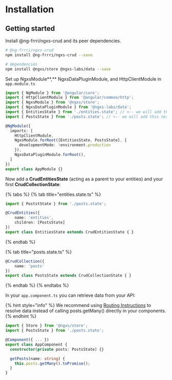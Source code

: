 # Installation

## Getting started

Install @ng-frrri/ngxs-crud and its peer dependencies.

```bash
# @ng-frrri/ngxs-crud
npm install @ng-frrri/ngxs-crud --save

# dependencies
npm install @ngxs/store @ngxs-labs/data --save
```

Set up NgxsModule**,** NgxsDataPluginModule, and HttpClientModule in `app.module.ts` 

```typescript
import { NgModule } from '@angular/core';
import { HttpClientModule } from '@angular/common/http';
import { NgxsModule } from '@ngxs/store';
import { NgxsDataPluginModule } from '@ngxs-labs/data';
import { EntitiesState } from './entities.state'; // <-- we will add this next
import { PostsState } from './posts.state'; // <-- we will add this next

@NgModule({
  imports: [
    HttpClientModule,
    NgxsModule.forRoot([EntitiesState, PostsState], {
      developmentMode: !environment.production
    }),
    NgxsDataPluginModule.forRoot(),
  ]
})
export class AppModule {}
```

Now add a **CrudEntitiesState** \(acting as a parent to your entities\) and your first **CrudCollectionState**:

{% tabs %}
{% tab title="entities.state.ts" %}
```typescript
import { PoststState } from './posts.state';

@CrudEntities({
    name: 'entities',
    children: [PostsState]
})
export class EntitiesState extends CrudEntitiesState { }
```
{% endtab %}

{% tab title="posts.state.ts" %}
```typescript
@CrudCollection({
    name: 'posts'
})
export class PostsState extends CrudCollectionState { }
```
{% endtab %}
{% endtabs %}

In your `app.component.ts` you can retrieve data from your API:

{% hint style="info" %}
We recommend using [Routing Instructions](routing-instructions.md) to resolve data instead of calling posts.getMany\(\) directly in your components.
{% endhint %}

```typescript
import { Store } from '@ngxs/store';
import { PostsState } from './posts.state';

@Component({ ... })
export class AppComponent {
  constructor(private posts: PostsState) {}

  getPosts(name: string) {
    this.posts.getMany().toPromise();
  }
}
```


